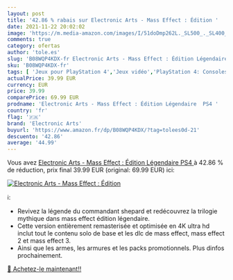 ```yaml
---
layout: post
title: '42.86 % rabais sur Electronic Arts - Mass Effect : Édition '
date: 2021-11-22 20:02:02
image: 'https://m.media-amazon.com/images/I/51doDmp262L._SL500_._SL400_.jpg'
comments: true
category: ofertas
author: 'tole.es'
slug: 'B08WQP4KDX-fr Electronic Arts - Mass Effect : Édition Légendaire PS4'
sku: 'B08WQP4KDX-fr'
tags: [ 'Jeux pour PlayStation 4','Jeux vidéo','PlayStation 4: Consoles, jeux et accessoires','electronic arts', ]
actualPrice: 39.99 EUR
currency: EUR
price: 39.99
comparePrice: 69.99 EUR
prodname: 'Electronic Arts - Mass Effect : Édition Légendaire  PS4 '
country: 'fr'
flag: '🇫🇷'
brand: 'Electronic Arts'
buyurl: 'https://www.amazon.fr/dp/B08WQP4KDX/?tag=tolees0d-21'
descuento: '42.86'
average: '44.99'
---
```


Vous avez [Electronic Arts - Mass Effect : Édition Légendaire  PS4 ](https://www.amazon.fr/dp/B08WQP4KDX/?tag=tolees0d-21)  à  42.86 % de réduction, prix final  39.99 EUR (original: 69.99 EUR) ici:

[![Electronic Arts - Mass Effect : Édition ](https://m.media-amazon.com/images/I/51doDmp262L._SL500_._SL400_.jpg)](https://www.amazon.fr/dp/B08WQP4KDX/?tag=tolees0d-21)

ℹ️:

- Revivez la légende du commandant shepard et redécouvrez la trilogie mythique dans mass effect édition légendaire.
- Cette version entièrement remasterisée et optimisée en 4K ultra hd inclut tout le contenu solo de base et les dlc de mass effect, mass effect 2 et mass effect 3.
- Ainsi que les armes, les armures et les packs promotionnels. Plus dinfos prochainement.

[🛒 Achetez-le maintenant!!](https://www.amazon.fr/dp/B08WQP4KDX/?tag=tolees0d-21)
